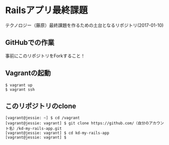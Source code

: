 # Railsアプリ最終課題
テクノロジー（藤原）最終課題を作るための土台となるリポジトリ(2017-01-10)

## GitHubでの作業

事前にこのリポジトリをForkすること！

## Vagrantの起動

    $ vagrant up
    $ vagrant ssh

## このリポジトリのclone

    [vagrant@jessie: ~] $ cd /vagrant
    [vagrant@jessie: vagrant] $ git clone https://github.com/（自分のアカウント名）/kd-my-rails-app.git
    [vagrant@jessie: vagrant] $ cd kd-my-rails-app
    [vagrant@jessie: vagrant] $ 
